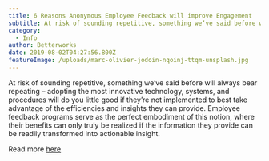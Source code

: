 ```yaml
---
title: 6 Reasons Anonymous Employee Feedback will improve Engagement
subtitle: At risk of sounding repetitive, something we’ve said before will always bear repeating – adopting the most innovative technology, systems, and procedures will do you little good if they’re not implemented to best take advantage of the efficiencies and insights they can provide
category:
  - Info
author: Betterworks
date: 2019-08-02T04:27:56.800Z
featureImage: /uploads/marc-olivier-jodoin-nqoinj-ttqm-unsplash.jpg
---
```

At risk of sounding repetitive, something we’ve said before will always bear repeating – adopting the most innovative technology, systems, and procedures will do you little good if they’re not implemented to best take advantage of the efficiencies and insights they can provide. Employee feedback programs serve as the perfect embodiment of this notion, where their benefits can only truly be realized if the information they provide can be readily transformed into actionable insight.

Read more [here](https://blog.betterworks.com/6-reasons-anonymous-employee-feedback-will-improve-engagement/)